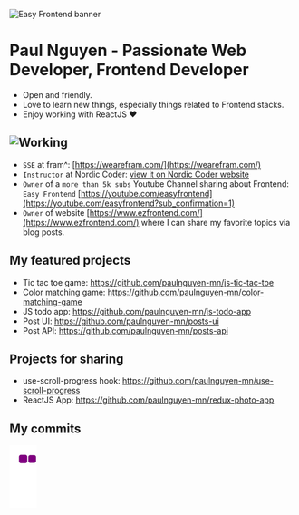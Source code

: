 ![Easy Frontend banner](https://res.cloudinary.com/kimwy/image/upload/v1598840121/easyfrontend/easy-frontend-banner-cropped_yjw0g0.jpg)

# Paul Nguyen - Passionate Web Developer, Frontend Developer

-   Open and friendly.
-   Love to learn new things, especially things related to Frontend stacks.
-   Enjoy working with ReactJS ❤

## Working <a href="https://github.com/paulnguyen-mn"><img align="left" width="auto" height="200" src="https://res.cloudinary.com/kimwy/image/upload/v1598840300/easyfrontend/programming_hgngx9.png"></a>

-   `SSE` at fram^: [https://wearefram.com/](https://wearefram.com/)
-   `Instructor` at Nordic Coder: [view it on Nordic Coder website](https://nordiccoder.com/khoa-hoc/khoa-hoc-web-front-end-development/)
-   `Owner` of a `more than 5k subs` Youtube Channel sharing about Frontend: `Easy Frontend` [https://youtube.com/easyfrontend](https://youtube.com/easyfrontend?sub_confirmation=1)
-   `Owner` of website [https://www.ezfrontend.com/](https://www.ezfrontend.com/) where I can share my favorite topics via blog posts.

## My featured projects

-   Tic tac toe game: https://github.com/paulnguyen-mn/js-tic-tac-toe
-   Color matching game: https://github.com/paulnguyen-mn/color-matching-game
-   JS todo app: https://github.com/paulnguyen-mn/js-todo-app
-   Post UI: https://github.com/paulnguyen-mn/posts-ui
-   Post API: https://github.com/paulnguyen-mn/posts-api

## Projects for sharing

-   use-scroll-progress hook: https://github.com/paulnguyen-mn/use-scroll-progress
-   ReactJS App: https://github.com/paulnguyen-mn/redux-photo-app

## My commits

![snake gif](https://github.com/NuclearSherwin/NuclearSherwin/blob/output/github-contribution-grid-snake.gif)
